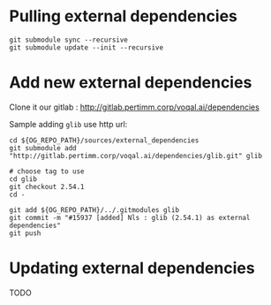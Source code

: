 Pulling external dependencies
=================================

```
git submodule sync --recursive
git submodule update --init --recursive
```

Add new external dependencies
=================================

Clone it our gitlab : http://gitlab.pertimm.corp/voqal.ai/dependencies

Sample adding `glib` use http url:

```
cd ${OG_REPO_PATH}/sources/external_dependencies
git submodule add "http://gitlab.pertimm.corp/voqal.ai/dependencies/glib.git" glib

# choose tag to use
cd glib
git checkout 2.54.1
cd -

git add ${OG_REPO_PATH}/../.gitmodules glib
git commit -m "#15937 [added] Nls : glib (2.54.1) as external dependencies"
git push
```



Updating external dependencies
=================================

TODO
